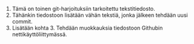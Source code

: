 1. Tämä on toinen git-harjoituksiin tarkoitettu tekstitiedosto.
2. Tähänkin tiedostoon lisätään vähän tekstiä, jonka jälkeen tehdään uusi commit.
3. Lisätään kohta 3.
Tehdään muokkauksia tiedostoon Githubin nettikäyttöliittymässä.
